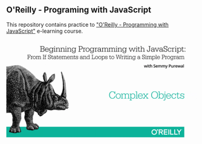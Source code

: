 ## O'Reilly - Programing with JavaScript

This repository contains practice to ["O'Reilly - Programming with JavaScript"](http://shop.oreilly.com/product/0636920036272.do "O'Reilly - Programming with JavaScript")  e-learning course.
![alt text](/cover.png?raw=true "O'Reilly - Programming with JavaScript")
